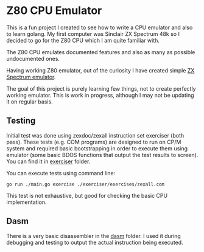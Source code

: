 # Z80 CPU Emulator
This is a fun project I created to see how to write a CPU emulator and also to learn golang.
My first computer was Sinclair ZX Spectrum 48k so I decided to go for the Z80 CPU which I am quite familiar with.

The Z80 CPU emulates documented features and also as many as possible undocumented ones.

Having working Z80 emulator, out of the curiosity I have created simple [ZX Spectrum emulator](spectrum/README.md).

The goal of this project is purely learning few things, not to create perfectly working emulator. This is work in progress, although I may not be updating it on regular basis.

## Testing
Initial test was done using zexdoc/zexall instruction set exerciser (both pass). These tests (e.g. COM programs) are designed to run on CP/M system and required basic bootstrapping in order to execute them using emulator (some basic BDOS functions that output the test results to screen). You can find it in [exerciser](exerciser) folder.

You can execute tests using command line:

`go run ./main.go exercise ./exerciser/exercises/zexall.com`

This test is not exhaustive, but good for checking the basic CPU implementation.

## Dasm
There is a very basic disassembler in the [dasm](dasm) folder. I used it during debugging and testing to output
the actual instruction being executed.
